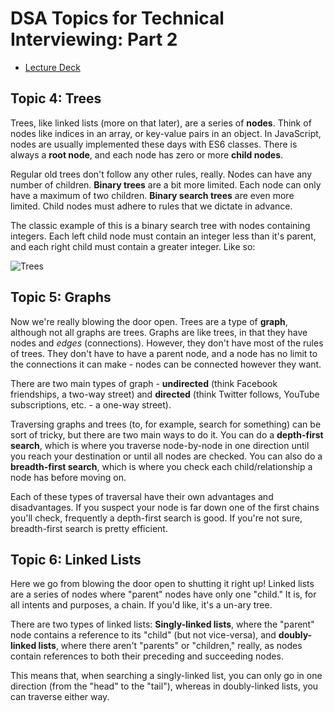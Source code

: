 # DSA Topics for Technical Interviewing: Part 2

* [Lecture Deck](https://docs.google.com/presentation/d/1k21iewQ8hZNkmnPNyMQFth4IJ-ox7Veha5Aj0v64CG4/edit?ts=5ada0de3#slide=id.g367c8a2290_0_0)

## Topic 4: Trees

Trees, like linked lists (more on that later), are a series of **nodes**. Think of nodes like indices in an array, or key-value pairs in an object. In JavaScript, nodes are usually implemented these days with ES6 classes. There is always a **root node**, and each node has zero or more **child nodes**.

Regular old trees don't follow any other rules, really. Nodes can have any number of children. **Binary trees** are a bit more limited. Each node can only have a maximum of two children. **Binary search trees** are even more limited. Child nodes must adhere to rules that we dictate in advance.

The classic example of this is a binary search tree with nodes containing integers. Each left child node must contain an integer less than it's parent, and each right child must contain a greater integer. Like so:

![Trees](https://upload.wikimedia.org/wikipedia/commons/thumb/d/da/Binary_search_tree.svg/2000px-Binary_search_tree.svg.png)

## Topic 5: Graphs

Now we're really blowing the door open. Trees are a type of **graph**, although not all graphs are trees. Graphs are like trees, in that they have nodes and *edges* (connections). However, they don't have most of the rules of trees. They don't have to have a parent node, and a node has no limit to the connections it can make - nodes can be connected however they want.

There are two main types of graph - **undirected** (think Facebook friendships, a two-way street) and **directed** (think Twitter follows, YouTube subscriptions, etc. - a one-way street).

Traversing graphs and trees (to, for example, search for something) can be sort of tricky, but there are two main ways to do it. You can do a **depth-first search**, which is where you traverse node-by-node in one direction until you reach your destination or until all nodes are checked. You can also do a **breadth-first search**, which is where you check each child/relationship a node has before moving on.

Each of these types of traversal have their own advantages and disadvantages. If you suspect your node is far down one of the first chains you'll check, frequently a depth-first search is good. If you're not sure, breadth-first search is pretty efficient.

## Topic 6: Linked Lists

Here we go from blowing the door open to shutting it right up! Linked lists are a series of nodes where "parent" nodes have only one "child." It is, for all intents and purposes, a chain. If you'd like, it's a un-ary tree.

There are two types of linked lists: **Singly-linked lists**, where the "parent" node contains a reference to its "child" (but not vice-versa), and **doubly-linked lists**, where there aren't "parents" or "children," really, as nodes contain references to both their preceding and succeeding nodes.

This means that, when searching a singly-linked list, you can only go in one direction (from the "head" to the "tail"), whereas in doubly-linked lists, you can traverse either way.
